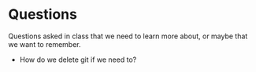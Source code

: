 # Questions

Questions asked in class that we need to learn more about, or maybe that we want to remember.

* How do we delete git if we need to?
